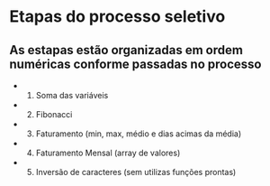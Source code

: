 # Etapas do processo seletivo

## As estapas estão organizadas em ordem numéricas conforme passadas no processo

- 1. Soma das variáveis
- 2. Fibonacci
- 3. Faturamento (min, max, médio e dias acimas da média)
- 4. Faturamento Mensal (array de valores)
- 5. Inversão de caracteres (sem utilizas funções prontas)